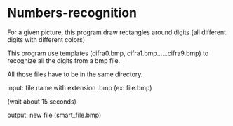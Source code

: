 # Numbers-recognition
For a given picture, this program draw rectangles around digits (all different digits with different colors)

This program use templates (cifra0.bmp, cifra1.bmp......cifra9.bmp) to recognize all the digits from a bmp file. 

All those files have to be in the same directory.


input: file name with extension .bmp (ex: file.bmp)

(wait about 15 seconds)

output:  new file (smart_file.bmp) 
